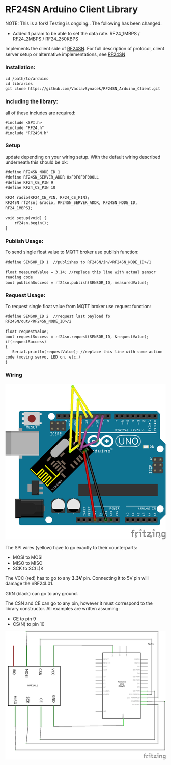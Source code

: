 RF24SN Arduino Client Library
=============================

NOTE: This is a fork! Testing is ongoing.. The following has been changed:
- Added 1 param to be able to set the data rate. RF24_1MBPS / RF24_2MBPS / RF24_250KBPS

Implements the client side of [RF24SN](https://github.com/VaclavSynacek/RF24SN). For full description of protocol, client server setup or alternative implementations, see [RF24SN](https://github.com/VaclavSynacek/RF24SN)


### Installation:
```Shell
cd /path/to/arduino
cd libraries
git clone https://github.com/VaclavSynacek/RF24SN_Arduino_Client.git
```

### Including the library:
all of these includes are required:
```Arduino
#include <SPI.h>
#include "RF24.h"
#include "RF24SN.h"
```

### Setup
update depending on your wiring setup. With the default wiring described underneath this should be ok:
```Arduino
#define RF24SN_NODE_ID 1
#define RF24SN_SERVER_ADDR 0xF0F0F0F000LL
#define RF24_CE_PIN 9
#define RF24_CS_PIN 10

RF24 radio(RF24_CE_PIN, RF24_CS_PIN);
RF24SN rf24sn( &radio, RF24SN_SERVER_ADDR, RF24SN_NODE_ID, RF24_1MBPS);

void setup(void) {
	rf24sn.begin();
}
```


### Publish Usage:
To send single float value to MQTT broker use publish function:
```Arduino
#define SENSOR_ID 1  //publishes to RF24SN/in/<RF24SN_NODE_ID>/1
       
float measuredValue = 3.14; //replace this line with actual sensor reading code
bool publishSuccess = rf24sn.publish(SENSOR_ID, measuredValue);
```

### Request Usage:
To request single float value from MQTT broker use request function:
```Arduino
#define SENSOR_ID 2  //request last payload fo RF24SN/out/<RF24SN_NODE_ID>/2
       
float requestValue;
bool requestSuccess = rf24sn.request(SENSOR_ID, &requestValue);
if(requestSuccess)
{
   Serial.println(requestValue); //replace this line with some action code (moving servo, LED on, etc.)
}
```

### Wiring

![Wiring](https://raw.githubusercontent.com/VaclavSynacek/RF24SN_Arduino_Client/master/RF24SN-Arduino_bb.png "Wiring")

The SPI wires (yellow) have to go exactly to their counterparts:
* MOSI to MOSI
* MISO to MISO
* SCK to SC(L)K

The VCC (red) has to go to any **3.3V** pin. Connecting it to 5V pin will damage the nRF24L01.

GRN (black) can go to any ground.

The CSN and CE can go to any pin, however it must correspond to the library constructor. All examples are written assuming:
* CE to pin 9
* CS(N) to pin 10

![Schema](https://raw.githubusercontent.com/VaclavSynacek/RF24SN_Arduino_Client/master/RF24SN-Arduino_schem.png "Schema")
